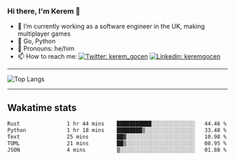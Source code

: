 ### Hi there, I'm Kerem 👋

- 🔭 I’m currently working as a software engineer in the UK, making multiplayer games
- :seedling: Go, Python
- :man: Pronouns: he/him
- 📫 How to reach me: [![Twitter: kerem_gocen](https://img.shields.io/twitter/follow/kerem_gocen?style=social)](https://twitter.com/kerem_gocen)
[![Linkedin: keremgocen](https://img.shields.io/badge/kerem-linkedin-blue?style=flat-square&logo=Linkedin&logoColor=white&link=https://www.linkedin.com/in/keremgocen/)](https://www.linkedin.com/in/keremgocen/)
<!--
**keremgocen/keremgocen** is a ✨ _special_ ✨ repository because its `README.md` (this file) appears on your GitHub profile.

Here are some ideas to get you started:

- 🔭 I’m currently working on ...
- 🌱 I’m currently learning ...
- 👯 I’m looking to collaborate on ...
- 🤔 I’m looking for help with ...
- 💬 Ask me about ...
- 📫 How to reach me: ...
- 😄 Pronouns: ...
- ⚡ Fun fact: ...
-->

---

![Top Langs](https://github-readme-stats.vercel.app/api/top-langs/?username=keremgocen&layout=compact)

---

## Wakatime stats

<!--START_SECTION:waka-->

```txt
Rust               1 hr 44 mins    ███████████░░░░░░░░░░░░░░   44.46 %
Python             1 hr 18 mins    ████████▒░░░░░░░░░░░░░░░░   33.48 %
Text               25 mins         ██▓░░░░░░░░░░░░░░░░░░░░░░   10.98 %
TOML               21 mins         ██▒░░░░░░░░░░░░░░░░░░░░░░   08.95 %
JSON               4 mins          ▒░░░░░░░░░░░░░░░░░░░░░░░░   01.88 %
```

<!--END_SECTION:waka-->
